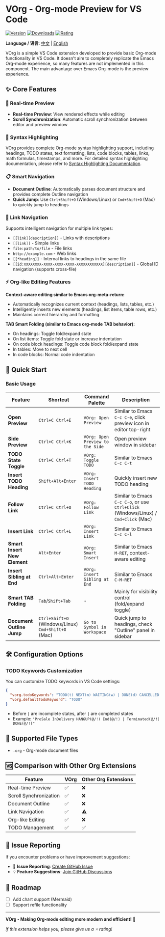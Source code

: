 # VOrg - Org-mode Preview for VS Code

[![Version](https://img.shields.io/vscode-marketplace/v/vorg.vorg)](https://marketplace.visualstudio.com/items?itemName=vorg.vorg)
[![Downloads](https://img.shields.io/vscode-marketplace/d/vorg.vorg)](https://marketplace.visualstudio.com/items?itemName=vorg.vorg)
[![Rating](https://img.shields.io/vscode-marketplace/r/vorg.vorg)](https://marketplace.visualstudio.com/items?itemName=vorg.vorg)

**Language / 语言**: [中文](README.md) | [English](README-EN.md)

VOrg is a simple VS Code extension developed to provide basic Org-mode functionality in VS Code. It doesn't aim to completely replicate the Emacs Org-mode experience, so many features are not implemented in this component. The main advantage over Emacs Org-mode is the preview experience.

## ✨ Core Features

### 🔄 Real-time Preview
- **Real-time Preview**: View rendered effects while editing
- **Scroll Synchronization**: Automatic scroll synchronization between editor and preview window

### 🎨 Syntax Highlighting
VOrg provides complete Org-mode syntax highlighting support, including headings, TODO states, text formatting, lists, code blocks, tables, links, math formulas, timestamps, and more. For detailed syntax highlighting documentation, please refer to [Syntax Highlighting Documentation](docs/SYNTAX_HIGHLIGHTING.md).

### 📋 Smart Navigation
- **Document Outline**: Automatically parses document structure and provides complete Outline navigation
- **Quick Jump**: Use `Ctrl+Shift+O` (Windows/Linux) or `Cmd+Shift+O` (Mac) to quickly jump to headings

### 🔗 Link Navigation
Supports intelligent navigation for multiple link types:
- `[[link][description]]` - Links with descriptions
- `[[link]]` - Simple links
- `file:path/to/file` - File links
- `http://example.com` - Web links
- `[[*heading]]` - Internal links to headings in the same file
- `[[id:XXXXXXXX-XXXX-XXXX-XXXX-XXXXXXXXXXXX][description]]` - Global ID navigation (supports cross-file)

### ⚡ Org-like Editing Features
**Context-aware editing similar to Emacs org-meta-return:**
- Automatically recognizes current context (headings, lists, tables, etc.)
- Intelligently inserts new elements (headings, list items, table rows, etc.)
- Maintains correct hierarchy and formatting

**TAB Smart Folding (similar to Emacs org-mode TAB behavior):**
- On headings: Toggle fold/expand state
- On list items: Toggle fold state or increase indentation
- On code block headings: Toggle code block fold/expand state
- In tables: Move to next cell
- In code blocks: Normal code indentation

## 🚀 Quick Start

### Basic Usage

| Feature | Shortcut | Command Palette | Description |
|---------|----------|-----------------|-------------|
| **Open Preview** | `Ctrl+C Ctrl+E` | `VOrg: Open Preview` | Similar to Emacs `C-c C-e`, click preview icon in editor top-right |
| **Side Preview** | `Ctrl+C Ctrl+K` | `VOrg: Open Preview to the Side` | Open preview window in sidebar |
| **TODO State Toggle** | `Ctrl+C Ctrl+T` | `VOrg: Toggle TODO` | Similar to Emacs `C-c C-t` |
| **Insert TODO Heading** | `Shift+Alt+Enter` | `VOrg: Insert TODO Heading` | Quickly insert new TODO heading |
| **Follow Link** | `Ctrl+C Ctrl+O` | `VOrg: Follow Link` | Similar to Emacs `C-c C-o`, or use `Ctrl+Click` (Windows/Linux) / `Cmd+Click` (Mac) |
| **Insert Link** | `Ctrl+C Ctrl+L` | `VOrg: Insert Link` | Similar to Emacs `C-c C-l` |
| **Smart Insert New Element** | `Alt+Enter` | `VOrg: Smart Insert` | Similar to Emacs `M-RET`, context-aware editing |
| **Insert Sibling at End** | `Ctrl+Alt+Enter` | `VOrg: Insert Sibling at End` | Similar to Emacs `C-M-RET` |
| **Smart TAB Folding** | `Tab`/`Shift+Tab` | - | Mainly for visibility control (fold/expand toggle) |
| **Document Outline Jump** | `Ctrl+Shift+O` (Windows/Linux)<br>`Cmd+Shift+O` (Mac) | `Go to Symbol in Workspace` | Quick jump to headings, check "Outline" panel in sidebar |

## 🛠️ Configuration Options

### TODO Keywords Customization

You can customize TODO keywords in VS Code settings:

```json
{
  "vorg.todoKeywords": "TODO(t) NEXT(n) WAITING(w) | DONE(d) CANCELLED(c)",
  "vorg.defaultTodoKeyword": "TODO"
}
```

- Before `|` are incomplete states, after `|` are completed states
- Example: `"PreSale InDelivery HANGUP(@/!) End(@/!) | Terminated(@/!) DONE(@/!)"`

## 📁 Supported File Types

- `.org` - Org-mode document files

## 🆚 Comparison with Other Org Extensions

| Feature | VOrg | Other Org Extensions |
|---------|------|---------------------|
| Real-time Preview | ✅ | ❌ |
| Scroll Synchronization | ✅ | ❌ |
| Document Outline | ✅ | ❌ |
| Link Navigation | ✅ | ⚠️ |
| Org-like Editing | ✅ | ❌ |
| TODO Management | ✅ | ✅ |

## 🐛 Issue Reporting

If you encounter problems or have improvement suggestions:

- 🐛 **Issue Reporting**: [Create GitHub Issue](https://github.com/re-f/vorg/issues)
- 💡 **Feature Suggestions**: [Join GitHub Discussions](https://github.com/re-f/vorg/discussions)

## 🔮 Roadmap

- [ ] Add chart support (Mermaid)
- [ ] Support refile functionality

---

**VOrg - Making Org-mode editing more modern and efficient!** 🚀

*If this extension helps you, please give us a ⭐️ rating!*
